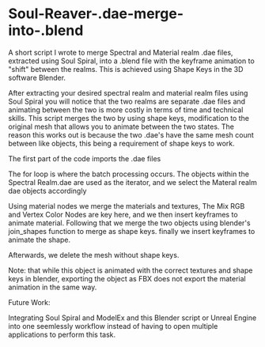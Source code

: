 # Soul-Reaver-.dae-merge-into-.blend
A short script I wrote to merge Spectral and Material realm .dae files, extracted using Soul Spiral, into a .blend file with the keyframe animation to "shift" between the realms. This is achieved using Shape Keys in the 3D software Blender.

After extracting your desired spectral realm and material realm files using Soul Spiral you will notice that the two realms are separate .dae files and animating between the two is more costly in terms of time and technical skills. This script merges the two by using shape keys, modification to the original mesh that allows you to animate between the two states. The reason this works out is because the two .dae's have the same mesh count between like objects, this being a requirement of shape keys to work.

The first part of the code imports the .dae files

The for loop is where the batch processing occurs. The objects within the Spectral Realm.dae are used as the iterator, and we select the Materal realm dae objects accordingly

Using material nodes we merge the materials and textures, The Mix RGB and Vertex Color Nodes are key here, and we then insert keyframes to animate material.
Following that we merge the two objects using blender's join_shapes function to merge as shape keys. finally we insert keyframes to animate the shape.

Afterwards, we delete the mesh without shape keys.


Note: that while this object is animated with the correct textures and shape keys in blender, exporting the object as FBX does not export the material animation in the same way. 

Future Work:

Integrating Soul Spiral and ModelEx and this Blender script or Unreal Engine into one seemlessly workflow instead of having to open multiple applications to perform this task. 
